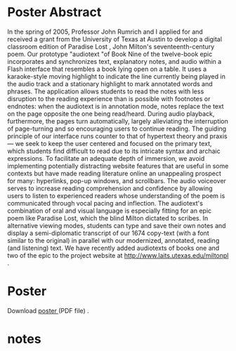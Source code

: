 

# Poster Abstract 


In the spring of 2005, Professor John Rumrich and I applied for and received a grant from the University of Texas at Austin to develop a digital classroom edition of Paradise Lost , John Milton's seventeenth-century poem. Our prototype "audiotext "of Book Nine of the twelve-book epic incorporates and synchronizes text, explanatory notes, and audio within a Flash interface that resembles a book lying open on a table. It uses a karaoke-style moving highlight to indicate the line currently being played in the audio track and a stationary highlight to mark annotated words and phrases. The application allows students to read the notes with less disruption to the reading experience than is possible with footnotes or endnotes: when the audiotext is in annotation mode, notes replace the text on the page opposite the one being read/heard. During audio playback, furthermore, the pages turn automatically, largely alleviating the interruption of page-turning and so encouraging users to continue reading. The guiding principle of our interface runs counter to that of hypertext theory and praxis — we seek to keep the user centered and focused on the primary text, which students find difficult to read due to its intricate syntax and archaic expressions. To facilitate an adequate depth of immersion, we avoid implementing potentially distracting website features that are useful in some contexts but have made reading literature online an unappealing prospect for many: hyperlinks, pop-up windows, and scrollbars. The audio voiceover serves to increase reading comprehension and confidence by allowing users to listen to experienced readers whose understanding of the poem is communicated through vocal pacing and inflection. The audiotext's combination of oral and visual language is especially fitting for an epic poem like Paradise Lost, which the blind Milton dictated to scribes. In alternative viewing modes, students can type and save their own notes and display a semi-diplomatic transcript of our 1674 copy-text (with a font similar to the original) in parallel with our modernized, annotated, reading (and listening) text. We have recently added audiotexts of books one and two of the epic to the project website at [http://www.laits.utexas.edu/miltonpl ](http://www.laits.utexas.edu/miltonpl). 


# Poster 


Download [poster ](resources/images/figure01.pdf)(PDF file) . 


# notes
